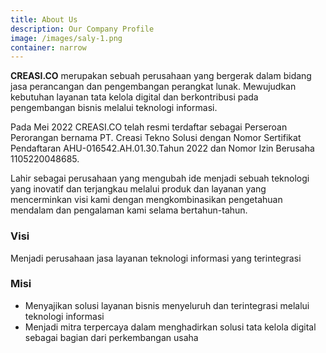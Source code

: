 ```yaml
---
title: About Us
description: Our Company Profile
image: /images/saly-1.png
container: narrow
---
```


**CREASI.CO** merupakan sebuah perusahaan yang bergerak dalam bidang jasa perancangan dan pengembangan perangkat lunak. Mewujudkan kebutuhan layanan tata kelola digital dan berkontribusi pada pengembangan bisnis melalui teknologi informasi.

Pada Mei 2022 CREASI.CO telah resmi terdaftar sebagai Perseroan Perorangan bernama PT. Creasi Tekno Solusi dengan Nomor Sertifikat Pendaftaran AHU-016542.AH.01.30.Tahun 2022 dan Nomor Izin Berusaha 1105220048685.

Lahir sebagai perusahaan yang mengubah ide menjadi sebuah teknologi yang inovatif dan terjangkau melalui produk dan layanan yang mencerminkan visi kami dengan mengkombinasikan pengetahuan mendalam dan pengalaman kami selama bertahun-tahun.

<h3>Visi</h3>

Menjadi perusahaan jasa layanan teknologi informasi yang terintegrasi

<h3>Misi</h3>

* Menyajikan solusi layanan bisnis menyeluruh dan terintegrasi melalui teknologi informasi
* Menjadi mitra terpercaya dalam menghadirkan solusi tata kelola digital sebagai bagian dari perkembangan usaha
